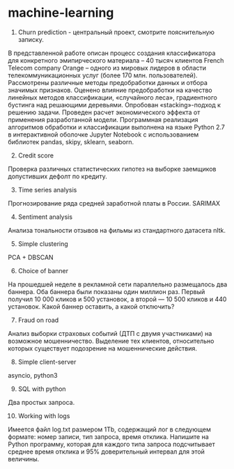 # machine-learning

1. Churn prediction - центральный проект, смотрите пояснительную записку. 

В представленной работе описан процесс создания классификатора для конкретного  эмипирческого материала –  40 тысяч клиентов French Telecom company Orange – одного из мировых лидеров в области телекоммуникационных услуг (более 170 млн. пользователей). Рассмотрены различные методы предобработки данных и отбора значимых признаков. Оценено влияние предобработки на качество линейных методов классификации,  «случайного леса», градиентного бустинга над решающими деревьями. Опробован «stacking»-подход к решению задачи. Проведен расчет экономического эффекта от применения разработанной модели.
Программная реализация алгоритмов обработки и классификации выполнена на языке Python 2.7 в интерактивной оболочке Jupyter Notebook c использованием библиотек pandas, skipy, sklearn, seaborn. 

2. Credit score

Проверка различных статистических гипотез на выборке заемщиков допустивших дефолт по кредиту. 

3. Time series analysis

Прогнозирование ряда средней заработной платы в России.
SARIMAX

4. Sentiment analysis

Анализа тональности отзывов на фильмы из стандартного датасета nltk.

5. Simple clustering

PCA + DBSCAN

6. Choice of banner

На прошедшей неделе в рекламной сети параллельно размещалось два баннера. Оба баннера были показаны один миллион раз. Первый получил 10 000 кликов и 500 установок, а второй — 10 500 кликов и 440 установок. Какой баннер оставить, а какой отключить? 

7. Fraud on road

Анализ выборки страховых событий (ДТП с двумя участниками) на возможное мошенничество. Выделение тех клиентов, относительно которых существует подозрение на мошеннические действия.

8. Simple client-server

asyncio, python3

9. SQL with python

Два простых запроса. 

10. Working with logs

Имеется файл log.txt размером 1Tb, содержащий лог в следующем формате: номер записи, тип запроса, время отклика. 
Напишите на Python программу, которая для каждого типа запроса подсчитывает среднее время отклика и 95% доверительный интервал для этой величины.
